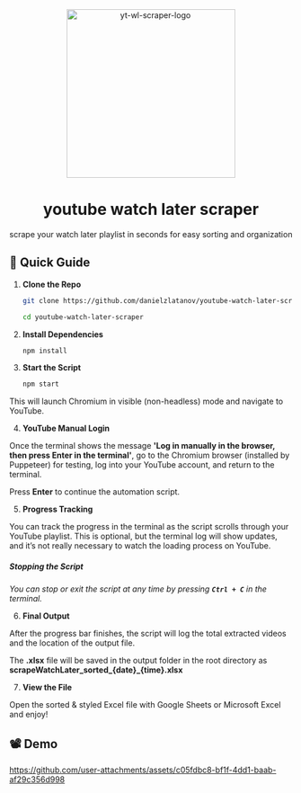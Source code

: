 <div align="center">
  <img src="https://github.com/user-attachments/assets/c97954ef-9cb1-4e25-8652-1cb9f92872b6" alt="yt-wl-scraper-logo" width="300" />
</div>

<div align="center">
  <h1>youtube watch later scraper</h1>
  <p>scrape your watch later playlist in seconds for easy sorting and organization</p>
</div>

## 📖 Quick Guide

1. **Clone the Repo**
   ```bash
   git clone https://github.com/danielzlatanov/youtube-watch-later-scraper.git
   
   cd youtube-watch-later-scraper

2. **Install Dependencies**
   ```bash
   npm install

3. **Start the Script**
   ```bash
   npm start

  This will launch Chromium in visible (non-headless) mode and navigate to YouTube.

4. **YouTube Manual Login**

Once the terminal shows the message **'Log in manually in the browser, then press Enter in the terminal'**, go to the Chromium browser (installed by Puppeteer) for testing, log into your YouTube account, and return to the terminal.

Press **Enter** to continue the automation script.

5. **Progress Tracking**

You can track the progress in the terminal as the script scrolls through your YouTube playlist. This is optional, but the terminal log will show updates, and it’s not really necessary to watch the loading process on YouTube.

##### **_Stopping the Script_**

_You can stop or exit the script at any time by pressing **`Ctrl + C`** in the terminal._

6. **Final Output**

After the progress bar finishes, the script will log the total extracted videos and the location of the output file.

The **.xlsx** file will be saved in the output folder in the root directory as **scrapeWatchLater_sorted_{date}_{time}.xlsx**

7. **View the File**

Open the sorted & styled Excel file with Google Sheets or Microsoft Excel and enjoy!

## 📽️ Demo

https://github.com/user-attachments/assets/c05fdbc8-bf1f-4dd1-baab-af29c356d998

